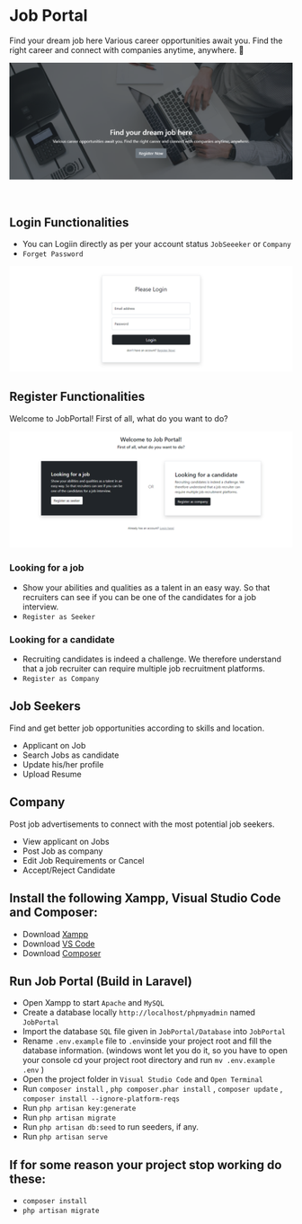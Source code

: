 # Job Portal
Find your dream job here
Various career opportunities await you. Find the right career and connect with companies anytime, anywhere. 🎯

<p align="left">
  <img alt="" style="{max-height: 0px}" src="./Prototype/FindYourDream.png">
</p>

<p align="left">
  <img alt="" style="{max-height: 0px}" src="./Prototype/JobSeekerCompany.png">
</p>

## Login Functionalities
- You can Logiin directly as per your account status `JobSeeeker` or `Company`
- `Forget Password`

<p align="left">
  <img alt="" style="{max-height: 0px}" src="./Prototype/Login.png">
</p>

## Register Functionalities
Welcome to JobPortal!
First of all, what do you want to do?

<p align="left">
  <img alt="" style="{max-height: 0px}" src="./Prototype/Register.png">
</p>

### Looking for a job
- Show your abilities and qualities as a talent in an easy way. So that recruiters can see if you can be one of the candidates for a job interview.
- `Register as Seeker`

### Looking for a candidate
- Recruiting candidates is indeed a challenge. We therefore understand that a job recruiter can require multiple job recruitment platforms.
- `Register as Company`

## Job Seekers
Find and get better job opportunities according to skills and location.
- Applicant on Job
- Search Jobs as candidate
- Update his/her profile
- Upload Resume

## Company
Post job advertisements to connect with the most potential job seekers.
- View applicant on Jobs
- Post Job as company
- Edit Job Requirements or Cancel
- Accept/Reject Candidate

## Install the following Xampp, Visual Studio Code and Composer:
- Download <a href="https://www.apachefriends.org/download.html" target="_blank">Xampp</a>
- Download <a href="https://code.visualstudio.com/download" target="_blank">VS Code</a>
- Download <a href="https://getcomposer.org/download" target="_blank">Composer</a>

## Run Job Portal (Build in Laravel)
- Open Xampp to start `Apache` and `MySQL`
- Create a database locally `http://localhost/phpmyadmin` named `JobPortal`
- Import the database `SQL` file given in `JobPortal/Database` into `JobPortal`
- Rename `.env.example` file to `.env`inside your project root and fill the database information.
  (windows wont let you do it, so you have to open your console cd your project root directory and run `mv .env.example .env` )
- Open the project folder in `Visual Studio Code` and `Open Terminal`
- Run `composer install` , ```php composer.phar install``` , `composer update` , `composer install --ignore-platform-reqs`
- Run `php artisan key:generate` 
- Run `php artisan migrate`
- Run `php artisan db:seed` to run seeders, if any.
- Run `php artisan serve`

## If for some reason your project stop working do these:
- `composer install`
- `php artisan migrate`

